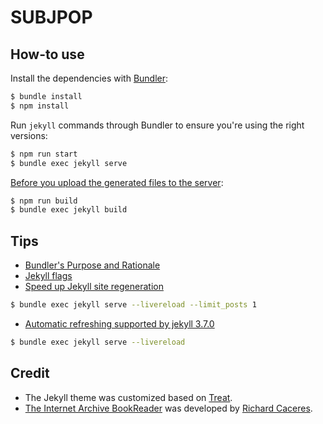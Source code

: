 # SUBJPOP

## How-to use

Install the dependencies with [Bundler](http://bundler.io/):

~~~bash
$ bundle install
$ npm install
~~~

Run `jekyll` commands through Bundler to ensure you're using the right versions:

~~~bash
$ npm run start
$ bundle exec jekyll serve
~~~

[Before you upload the generated files to the server](https://stackoverflow.com/questions/41511696/jekyll-build-is-putting-localhost-links-in-site-production-files/41512277):

~~~bash
$ npm run build
$ bundle exec jekyll build
~~~

## Tips
- [Bundler's Purpose and Rationale](http://bundler.io/rationale.html)
- [Jekyll flags](https://jekyllrb.com/docs/usage/)
- [Speed up Jekyll site regeneration](http://www.marcusoft.net/2015/11/speed-up-jekyll-site-regeneration.html)
~~~bash
$ bundle exec jekyll serve --livereload --limit_posts 1
~~~
- [Automatic refreshing supported by jekyll 3.7.0](https://jekyllrb.com/news/2018/01/02/jekyll-3-7-0-released/)
~~~bash
$ bundle exec jekyll serve --livereload
~~~

## Credit
- The Jekyll theme was customized based on [Treat](https://github.com/CloudCannon/treat-jekyll-template). 
- [The Internet Archive BookReader](https://github.com/internetarchive/bookreader) was developed by [Richard Caceres](https://github.com/rchrd2).
